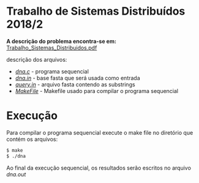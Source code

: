 # Trabalho de Sistemas Distribuídos 2018/2

**A descrição do problema encontra-se em:** [Trabalho_Sistemas_Distribuidos.pdf](https://github.com/luanteylo/trabalhosd/blob/master/Trabalho_Sistemas_Distribuidos.pdf)

descrição dos arquivos:
  - *[dna.c](https://github.com/luanteylo/trabalhosd/blob/master/dna.c)* - programa sequencial 
  - *[dna.in](https://github.com/luanteylo/trabalhosd/blob/master/dna.in)* - base fasta que será usada como entrada
  - *[query.in](https://github.com/luanteylo/trabalhosd/blob/master/query.in)* - arquivo fasta contendo as substrings 
  - *[MakeFile](https://github.com/luanteylo/trabalhosd/blob/master/Makefile)* - Makefile usado para compilar o programa sequencial 

# Execução 

Para compilar o programa sequencial execute o make file no diretório que contém os arquivos:
```sh
$ make
$ ./dna
```
Ao final da execução sequencial, os resultados serão escritos no arquivo *dna.out*
